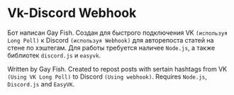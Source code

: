 # Vk-Discord Webhook
Бот написан Gay Fish. Создан для быстрого подключения VK `(используя Long Poll)` к Discord `(используя Webhook)` для авторепоста статей на стене по хэштегам.
Для работы требуется наличее `Node.js`, а также библиотек `discord.js` и `easyvk`.

Written by Gay Fish. Created to repost posts with sertain hashtags from VK `(Using VK Long Poll)` to Discord `(Using webhook)`. Requires `Node.js`, `Discord.js` and `EasyVK`.

